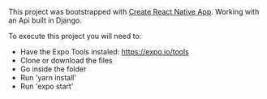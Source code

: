 This project was bootstrapped with [Create React Native App](https://github.com/react-community/create-react-native-app).
Working with an Api built in Django.

To execute this project you will need to:
- Have the Expo Tools instaled: https://expo.io/tools
- Clone or download the files
- Go inside the folder
- Run 'yarn install'
- Run 'expo start'
